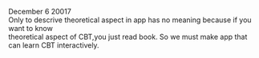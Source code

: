 December 6 20017  
Only to descrive theoretical aspect in app has no meaning because if you want to know  
theoretical aspect of CBT,you just read book.
So we must make app that can learn CBT interactively.
